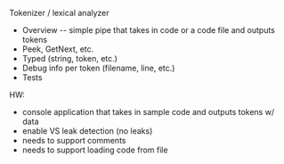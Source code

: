 Tokenizer / lexical analyzer

 * Overview -- simple pipe that takes in code or a code file and outputs tokens
 * Peek, GetNext, etc.
 * Typed (string, token, etc.)
 * Debug info per token (filename, line, etc.)
 * Tests

HW: 
 * console application that takes in sample code and outputs tokens w/ data
 * enable VS leak detection (no leaks)
 * needs to support comments
 * needs to support loading code from file
